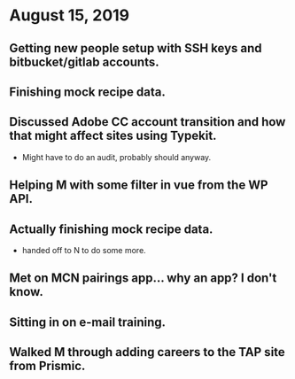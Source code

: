 # August 15, 2019

## Getting new people setup with SSH keys and bitbucket/gitlab accounts. 

## Finishing mock recipe data. 

## Discussed Adobe CC account transition and how that might affect sites using Typekit.
- Might have to do an audit, probably should anyway.

## Helping M with some filter in vue from the WP API.

## Actually finishing mock recipe data.
- handed off to N to do some more. 
  
## Met on MCN pairings app... why an app? I don't know.

## Sitting in on e-mail training.

## Walked M through adding careers to the TAP site from Prismic. 
